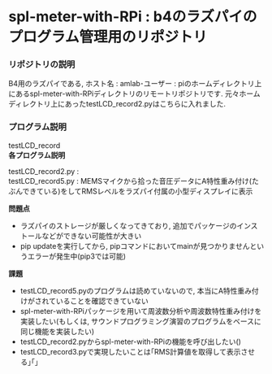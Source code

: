 # spl-meter-with-RPi : b4のラズパイのプログラム管理用のリポジトリ  

### リポジトリの説明  
B4用のラズパイである, ホスト名 : amlab･ユーザー : piのホームディレクトリ上にあるspl-meter-with-RPiディレクトリのリモートリポジトリです. 元々ホームディレクトリ上にあったtestLCD_record2.pyはこちらに入れました.  

### プログラム説明  
testLCD_record  
**各プログラム説明**  

testLCD_record2.py :   
testLCD_record5.py : MEMSマイクから拾った音圧データにA特性重み付け(たぶんできている)をしてRMSレベルをラズパイ付属の小型ディスプレイに表示  

**問題点**  

* ラズパイのストレージが厳しくなってきており, 追加でパッケージのインストールなどができない可能性が大きい  
* pip updateを実行してから, pipコマンドにおいてmainが見つかりませんというエラーが発生中(pip3では可能)

**課題**  

* testLCD_record5.pyのプログラムは読めていないので, 本当にA特性重み付けがされていることを確認できていない  
* spl-meter-with-RPiパッケージを用いて周波数分析や周波数特性重み付けを実装したい(もしくは, サウンドプログラミング演習のプログラムをベースに同じ機能を実装したい)  
* testLCD_record2.pyからspl-meter-with-RPiの機能を呼び出したい()  
* testLCD_record3.pyで実現したいことは｢RMS計算値を取得して表示させる｣｢｣  
